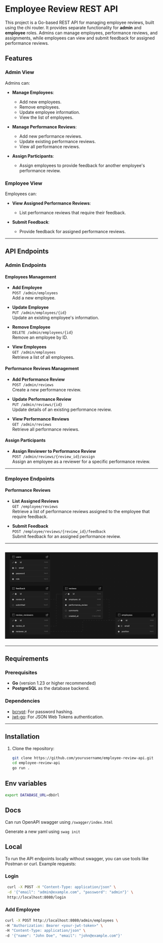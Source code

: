 # Employee Review REST API

This project is a Go-based REST API for managing employee reviews, built using the chi router. It provides separate functionality for **admin** and **employee** roles. Admins can manage employees, performance reviews, and assignments, while employees can view and submit feedback for assigned performance reviews.

## Features

### Admin View
Admins can:
- **Manage Employees**:
    - Add new employees.
    - Remove employees.
    - Update employee information.
    - View the list of employees.

- **Manage Performance Reviews**:
    - Add new performance reviews.
    - Update existing performance reviews.
    - View all performance reviews.

- **Assign Participants**:
    - Assign employees to provide feedback for another employee's performance review.

### Employee View
Employees can:
- **View Assigned Performance Reviews**:
    - List performance reviews that require their feedback.

- **Submit Feedback**:
    - Provide feedback for assigned performance reviews.

---

## API Endpoints

### Admin Endpoints

#### Employees Management
- **Add Employee**  
  `POST /admin/employees`  
  Add a new employee.

- **Update Employee**  
  `PUT /admin/employees/{id}`  
  Update an existing employee's information.

- **Remove Employee**  
  `DELETE /admin/employees/{id}`  
  Remove an employee by ID.

- **View Employees**  
  `GET /admin/employees`  
  Retrieve a list of all employees.

#### Performance Reviews Management
- **Add Performance Review**  
  `POST /admin/reviews`  
  Create a new performance review.

- **Update Performance Review**  
  `PUT /admin/reviews/{id}`  
  Update details of an existing performance review.

- **View Performance Reviews**  
  `GET /admin/reviews`  
  Retrieve all performance reviews.

#### Assign Participants
- **Assign Reviewer to Performance Review**  
  `POST /admin/reviews/{review_id}/assign`  
  Assign an employee as a reviewer for a specific performance review.

---

### Employee Endpoints

#### Performance Reviews
- **List Assigned Reviews**  
  `GET /employee/reviews`  
  Retrieve a list of performance reviews assigned to the employee that require feedback.

- **Submit Feedback**  
  `POST /employee/reviews/{review_id}/feedback`  
  Submit feedback for an assigned performance review.
---
![db-chart.png](db/db-chart.png)
---
---
## Requirements

### Prerequisites
- **Go** (version 1.23 or higher recommended)
- **PostgreSQL** as the database backend.

### Dependencies
- [bcrypt](https://pkg.go.dev/golang.org/x/crypto/bcrypt): For password hashing.
- [jwt-go](https://github.com/dgrijalva/jwt-go): For JSON Web Tokens authentication.

---

## Installation

1. Clone the repository:
   ```bash
   git clone https://github.com/yourusername/employee-review-api.git
   cd employee-review-api
   go run .

## Env variables
   ```bash
   export DATABASE_URL=dbUrl
   ```

## Docs
Can run OpenAPI swagger using `/swagger/index.html`

Generate a new yaml using `swag init`

## Local
To run the API endpoints locally without swagger, you can use tools like Postman or curl. Example requests:

### Login
```bash
 curl -X POST -H "Content-Type: application/json" \
 -d '{"email": "admin@example.com", "password": "admin"}' \
 http://localhost:8080/login
```
    

### Add Employee
```bash
curl -X POST http://localhost:8080/admin/employees \
-H "Authorization: Bearer <your-jwt-token>" \
-H "Content-Type: application/json" \
-d '{"name": "John Doe", "email": "john@example.com"}'

